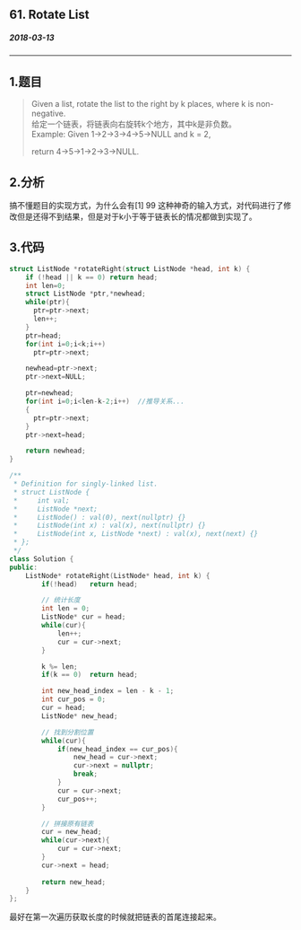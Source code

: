 ## 61. Rotate List
##### 2018-03-13 
***
## 1.题目
>Given a list, rotate the list to the right by k places, where k is non-negative.  
给定一个链表，将链表向右旋转k个地方，其中k是非负数。  
Example:
Given 1->2->3->4->5->NULL and k = 2,
>
>return 4->5->1->2->3->NULL.

## 2.分析
搞不懂题目的实现方式，为什么会有[1] 99 这种神奇的输入方式，对代码进行了修改但是还得不到结果，但是对于k小于等于链表长的情况都做到实现了。

## 3.代码
```c
struct ListNode *rotateRight(struct ListNode *head, int k) {
    if (!head || k == 0) return head;
    int len=0;
    struct ListNode *ptr,*newhead;
    while(ptr){
      ptr=ptr->next;
      len++;
    }
    ptr=head;
    for(int i=0;i<k;i++)
      ptr=ptr->next;

    newhead=ptr->next;
    ptr->next=NULL;

    ptr=newhead;
    for(int i=0;i<len-k-2;i++)  //推导关系...
    {
      ptr=ptr->next;
    }
    ptr->next=head;

    return newhead;
}
```

```cpp
/**
 * Definition for singly-linked list.
 * struct ListNode {
 *     int val;
 *     ListNode *next;
 *     ListNode() : val(0), next(nullptr) {}
 *     ListNode(int x) : val(x), next(nullptr) {}
 *     ListNode(int x, ListNode *next) : val(x), next(next) {}
 * };
 */
class Solution {
public:
    ListNode* rotateRight(ListNode* head, int k) {
        if(!head)   return head;

        // 统计长度
        int len = 0;
        ListNode* cur = head;
        while(cur){
            len++;
            cur = cur->next;
        }

        k %= len;
        if(k == 0)  return head;

        int new_head_index = len - k - 1;
        int cur_pos = 0;
        cur = head;
        ListNode* new_head;

        // 找到分割位置
        while(cur){
            if(new_head_index == cur_pos){
                new_head = cur->next;
                cur->next = nullptr;
                break;
            }
            cur = cur->next;
            cur_pos++;
        }

        // 拼接原有链表
        cur = new_head;
        while(cur->next){
            cur = cur->next;
        }
        cur->next = head;
        
        return new_head;
    }
};
```

最好在第一次遍历获取长度的时候就把链表的首尾连接起来。